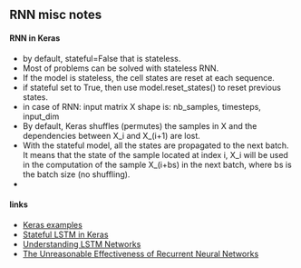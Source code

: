 ## RNN misc notes




#### RNN in Keras

* by default, stateful=False that is stateless.
* Most of problems can be solved with stateless RNN.
* If the model is stateless, the cell states are reset at each sequence.
* if stateful set to True, then use model.reset_states() to reset previous states.
* in case of RNN: input matrix X shape is: nb_samples, timesteps, input_dim
* By default, Keras shuffles (permutes) the samples in X and the dependencies between X_i and X_(i+1) are lost.
* With the stateful model, all the states are propagated to the next batch. It means that the state of the sample located at index i, X_i will be used in the computation of the sample X_(i+bs) in the next batch, where bs is the batch size (no shuffling).
*







#### links
* [Keras examples](https://keras.io/getting-started/sequential-model-guide/#examples)
* [Stateful LSTM in Keras](http://philipperemy.github.io/keras-stateful-lstm/)
* [Understanding LSTM Networks](http://colah.github.io/posts/2015-08-Understanding-LSTMs/)
* [The Unreasonable Effectiveness of Recurrent Neural Networks](http://karpathy.github.io/2015/05/21/rnn-effectiveness/)
